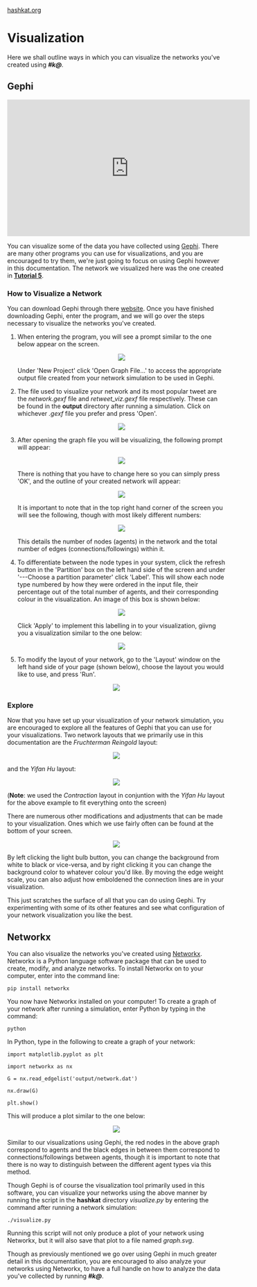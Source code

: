 [hashkat.org](http://hashkat.org)

# Visualization

Here we shall outline ways in which you can visualize the networks you've created using ***#k@***.

## Gephi

<center>
<iframe width="560" height="315" src="https://www.youtube.com/embed/GZYsnLApk24" frameborder="0" allowfullscreen></iframe>
</center>

You can visualize some of the data you have collected using [Gephi](http://gephi.github.io/). There are many other programs you can use for visualizations, and you are encouraged to try them, we're just going to focus on using Gephi however in this documentation. The network we visualized here was the one created in [**Tutorial 5**](http://docs.hashkat.org/en/latest/tutorial05/).

### How to Visualize a Network

You can download Gephi through there [website](http://gephi.github.io/). Once you have finished downloading Gephi, enter the program, and we will go over the steps necessary to visualize the networks you've created.

1. When entering the program, you will see a prompt similar to the one below appear on the screen. 

    <center>
    <img src='../img/visualization/gephi_welcome.png'>
    </center>

	Under 'New Project' click 'Open Graph File...' to access the appropriate output file created from your network simulation to be used in Gephi.


1. The file used to visualize your network and its most popular tweet are the *network.gexf* file and *retweet_viz.gexf* file respectively. These can be found in the **output** directory after running a simulation. Click on whichever *.gexf* file you prefer and press 'Open'.

    <center>
    <img src='../img/visualization/gephi_network_file.png'>
    </center>

    
1. After opening the graph file you will be visualizing, the following prompt will appear:
    
    <center>
    <img src='../img/visualization/gephi_import_report.png'>
    </center> 
    
    There is nothing that you have to change here so you can simply press 'OK', and the outline of your created network will appear:

    <center>
    <img src='../img/visualization/gephi_origin.png'>
    </center>
    
    It is important to note that in the top right hand corner of the screen you will see the following, though with most likely different numbers: 
    
    <center>
    <img src='../img/visualization/gephi_network_info.png'>
    </center>
    
    This details the number of nodes (agents) in the network and the total number of edges (connections/followings) within it.


1. To differentiate between the node types in your system, click the refresh button in the 'Partition' box on the left hand side of the screen and under '---Choose a partition parameter' click 'Label'. This will show each node type numbered by how they were ordered in the input file, their percentage out of the total number of agents, and their corresponding colour in the visualization. An image of this box is shown below:

    <center>
    <img src='../img/visualization/gephi_label_nodes.png'>
    </center>
    
    Click 'Apply' to implement this labelling in to your visualization, giivng you a visualization similar to the one below:

    <center>
    <img src='../img/visualization/gephi_basic_network.png'>
    </center>

    
1. To modify the layout of your network, go to the 'Layout' window on the left hand side of your page (shown below), choose the layout you would like to use, and press 'Run'.

<center>
<img src='../img/visualization/gephi_choose_layout.png'>
</center>

### Explore

Now that you have set up your visualization of your network simulation, you are encouraged to explore all the features of Gephi that you can use for your visualizations. Two network layouts that we primarily use in this documentation are the *Fruchterman Reingold* layout:

<center>
<img src='../img/visualization/gephi_fruchterman_reingold.png'>
</center>

and the *Yifan Hu* layout:

<center>
<img src='../img/visualization/gephi_yifan_hu.png'>
</center>

(**Note**: we used the *Contraction* layout in conjuntion with the *Yifan Hu* layout for the above example to fit everything onto the screen)

There are numerous other modifications and adjustments that can be made to your visualization. Ones which we use fairly often can be found at the bottom of your screen.

<center>
<img src='../img/visualization/gephi_modifications.png'>
</center>

By left clicking the light bulb button, you can change the background from white to black or vice-versa, and by right clicking it you can change the background color to whatever colour you'd like. By moving the edge weight scale, you can also adjust how emboldened the connection lines are in your visualization.

This just scratches the surface of all that you can do using Gephi. Try experimenting with some of its other features and see what configuration of your network visualization you like the best.

## Networkx

You can also visualize the networks you've created using [Networkx](https://networkx.github.io/). Networkx is a Python language software package that can be used to create, modify, and analyze networks. To install Networkx on to your computer, enter into the command line:

`pip install networkx`

You now have Networkx installed on your computer! To create a graph of your network after running a simulation, enter Python by typing in the command:

`python`

In Python, type in the following to create a graph of your network:

`import matplotlib.pyplot as plt`

`import networkx as nx`

`G = nx.read_edgelist('output/network.dat')`

`nx.draw(G)`

`plt.show()`

This will produce a plot similar to the one below:

<center>
<img src='../img/visualization/networkx_graph.png'>
</center>

Similar to our visualizations using Gephi, the red nodes in the above graph correspond to agents and the black edges in between them correspond to connections/followings between agents, though it is important to note that there is no way to distinguish between the different agent types via this method.

Though Gephi is of course the visualization tool primarily used in this software, you can visualize your networks using the above manner by running the script in the **hashkat** directory *visualize.py* by entering the command after running a network simulation:

`./visualize.py`

Running this script will not only produce a plot of your network using Networkx, but it will also save that plot to a file named *graph.svg*.

Though as previously mentioned we go over using Gephi in much greater detail in this documentation, you are encouraged to also analyze your networks using Networkx, to have a full handle on how to analyze the data you've collected by running ***#k@***.